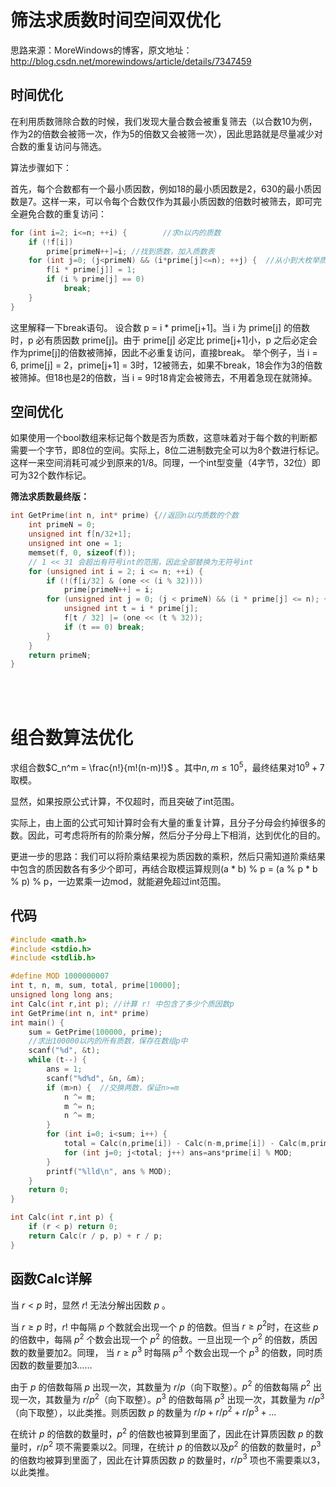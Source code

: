 # 筛法求质数时间空间双优化
思路来源：MoreWindows的博客，原文地址：http://blog.csdn.net/morewindows/article/details/7347459

## 时间优化

在利用质数筛除合数的时候，我们发现大量合数会被重复筛去（以合数10为例，作为2的倍数会被筛一次，作为5的倍数又会被筛一次），因此思路就是尽量减少对合数的重复访问与筛选。

算法步骤如下：

首先，每个合数都有一个最小质因数，例如18的最小质因数是2，630的最小质因数是7。这样一来，可以令每个合数仅作为其最小质因数的倍数时被筛去，即可完全避免合数的重复访问：
```cpp         
for (int i=2; i<=n; ++i) {        //求n以内的质数
    if (!f[i]) 
        prime[primeN++]=i; //找到质数，加入质数表
    for (int j=0; (j<primeN) && (i*prime[j]<=n); ++j) {  //从小到大枚举质数
        f[i * prime[j]] = 1;
        if (i % prime[j] == 0) 
            break;
    } 
}
```
这里解释一下break语句。
设合数 p = i * prime[j+1]。当 i 为 prime[j] 的倍数时，p 必有质因数 prime[j]。由于 prime[j] 必定比 prime[j+1]小，p 之后必定会作为prime[j]的倍数被筛掉，因此不必重复访问，直接break。
举个例子，当 i = 6, prime[j] = 2，prime[j+1] = 3时，12被筛去，如果不break，18会作为3的倍数被筛掉。但18也是2的倍数，当 i = 9时18肯定会被筛去，不用着急现在就筛掉。

## 空间优化
如果使用一个bool数组来标记每个数是否为质数，这意味着对于每个数的判断都需要一个字节，即8位的空间。实际上，8位二进制数完全可以为8个数进行标记。这样一来空间消耗可减少到原来的1/8。同理，一个int型变量（4字节，32位）即可为32个数作标记。

**筛法求质数最终版：**
```cpp 
int GetPrime(int n, int* prime) {//返回n以内质数的个数
    int primeN = 0;
    unsigned int f[n/32+1];
    unsigned int one = 1;
    memset(f, 0, sizeof(f));  
    // 1 << 31 会超出有符号int的范围，因此全部替换为无符号int
    for (unsigned int i = 2; i <= n; ++i) {
        if (!(f[i/32] & (one << (i % 32)))) 
            prime[primeN++] = i;         
        for (unsigned int j = 0; (j < primeN) && (i * prime[j] <= n); ++j) {
            unsigned int t = i * prime[j];
            f[t / 32] |= (one << (t % 32));
            if (t == 0) break;
        }  
    }
    return primeN;
}
```
<br/><br/>

# 组合数算法优化

求组合数$C_n^m = \frac{n!}{m!(n-m)!}$ 。其中$n, m \leq 10^5$，最终结果对$10^9+7$取模。

显然，如果按原公式计算，不仅超时，而且突破了int范围。

实际上，由上面的公式可知计算时会有大量的重复计算，且分子分母会约掉很多的数。因此，可考虑将所有的阶乘分解，然后分子分母上下相消，达到优化的目的。

更进一步的思路：我们可以将阶乘结果视为质因数的乘积，然后只需知道阶乘结果中包含的质因数各有多少个即可，再结合取模运算规则(a * b) % p = (a % p * b % p) % p，一边累乘一边mod，就能避免超过int范围。

## 代码
```cpp
#include <math.h>
#include <stdio.h>
#include <stdlib.h>

#define MOD 1000000007
int t, n, m, sum, total, prime[10000];
unsigned long long ans;
int Calc(int r,int p); //计算 r! 中包含了多少个质因数p
int GetPrime(int n, int* prime)
int main() {
    sum = GetPrime(100000, prime); 
    //求出100000以内的所有质数，保存在数组p中
    scanf("%d", &t);
    while (t--) {
        ans = 1;
        scanf("%d%d", &n, &m);
        if (m>n) {  //交换两数，保证n>=m
            n ^= m;
            m ^= n;  
            n ^= m;
        }
        for (int i=0; i<sum; i++) {
            total = Calc(n,prime[i]) - Calc(n-m,prime[i]) - Calc(m,prime[i]);
            for (int j=0; j<total; j++) ans=ans*prime[i] % MOD;
        }
        printf("%lld\n", ans % MOD); 
    }
    return 0;
}

int Calc(int r,int p) {
    if (r < p) return 0;
    return Calc(r / p, p) + r / p;
}
```

## 函数Calc详解

当 $r <p$ 时，显然 $r!$ 无法分解出因数 $p$ 。

当 $r \geq p$ 时，$r!$ 中每隔 $p$ 个数就会出现一个 $p$ 的倍数。但当 $r \geq p^2$时，在这些 $p$ 的倍数中，每隔 $p^2$ 个数会出现一个  $p^2$ 的倍数。一旦出现一个 $p^2$ 的倍数，质因数的数量要加2。同理， 当 $r \geq p^3$ 时每隔 $p^3$ 个数会出现一个 $p^3$ 的倍数，同时质因数的数量要加3……

由于  $p$ 的倍数每隔 $p$ 出现一次，其数量为 $r/p$（向下取整）。$p^2$ 的倍数每隔 $p^2$ 出现一次，其数量为 $r/p^2$（向下取整）。$p^3$ 的倍数每隔 $p^3$ 出现一次，其数量为 $r/p^3$（向下取整），以此类推。则质因数 $p$ 的数量为 $r/p + r/p^2 + r/p^3 + ...$

在统计 $p$ 的倍数的数量时，$p^2$ 的倍数也被算到里面了，因此在计算质因数 $p$ 的数量时，$r/p^2$ 项不需要乘以2。同理，在统计 $p$ 的倍数以及$p^2$ 的倍数的数量时，$p^3$ 的倍数均被算到里面了，因此在计算质因数 $p$ 的数量时，$r/p^3$ 项也不需要乘以3，以此类推。
